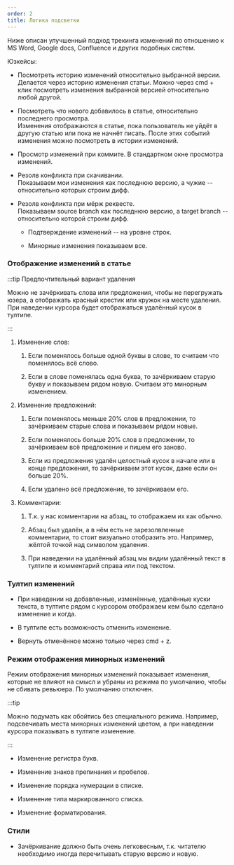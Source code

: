 ```yaml
---
order: 2
title: Логика подсветки
---
```


Ниже описан улучшенный подход трекинга изменений по отношению к MS Word, Google docs, Confluence и других подобных систем.

Юзкейсы:

-  Посмотреть историю изменений относительно выбранной версии.\
   Делается через историю изменения статьи. Можно через cmd + клик посмотреть изменения выбранной версией относительно любой другой.

-  Посмотреть что нового добавилось в статье, относительно последнего просмотра.\
   Изменения отображаются в статье, пока пользователь не уйдёт в другую статью или пока не начнёт писать. После этих событий изменения можно посмотреть в истории изменений.

-  Просмотр изменений при коммите. В стандартном окне просмотра изменений.

-  Резолв конфликта при скачивании.\
   Показываем мои изменения как последнюю версию, а чужие -- относительно которых строим дифф.

-  Резолв конфликта при мёрж реквесте.\
   Показываем source branch  как последнюю версию, а target branch -- относительно которой строим дифф.

   -  Подтверждение изменений -- на уровне строк.

   -  Минорные изменения показываем все.

### Отображение изменений в статье

:::tip Предпочтительный вариант удаления

Можно не зачёркивать слова или предложения, чтобы не перегружать юзера, а отображать красный крестик или кружок на месте удаления. При наведении курсора будет отображаться удалённый кусок в тултипе.

:::

1. Изменение слов:

   1. Если поменялось больше одной буквы в слове, то считаем что поменялось всё слово.

   2. Если в слове поменялась одна буква, то зачёркиваем старую букву и показываем рядом новую. Считаем это минорным изменением.

2. Изменение предложений:

   1. Если поменялось меньше 20% слов в предложении, то зачёркиваем старые слова и показываем рядом новые.

   2. Если поменялось больше 20% слов в предложении, то зачёркиваем всё предложение и пишем его заново.

   3. Если из предложения удалён целостный кусок в начале или в конце предложения, то зачёркиваем этот кусок, даже если он больше 20%.

   4. Если удалено всё предложение, то зачёркиваем его.

3. Комментарии:

   1. Т.к. у нас комментарии на абзац, то отображаем их как обычно.

   2. Абзац был удалён, а в нём есть не зарезолвленные комментарии, то стоит визуально отобразить это. Например, жёлтой точкой над символом удаления.

   3. При наведении на удалённый абзац мы видим удалённый текст в тултипе и комментарий справа или под текстом.

### Тултип изменений

-  При наведении на добавленные, изменённые, удалённые куски текста, в тултипе рядом с курсором отображаем кем было сделано изменение и когда.

-  В тултипе есть возможность отменить изменение.

-  Вернуть отменённое можно только через cmd + z.

### Режим отображения минорных изменений

Режим отображения минорных изменений показывает изменения, которые не влияют на смысл и убраны из режима по умолчанию, чтобы не сбивать ревьюера. По умолчанию отключен.

:::tip 

Можно подумать как обойтись без специального режима. Например, подсвечивать места минорных изменений цветом, а при наведении курсора показывать в тултипе изменение.

:::

-  Изменение регистра букв.

-  Изменение знаков препинания и пробелов.

-  Изменение порядка нумерации в списке.

-  Изменение типа маркированного списка.

-  Изменение форматирования.

### Стили

-  Зачёркивание должно быть очень легковесным, т.к. читателю необходимо иногда перечитывать старую версию и новую.